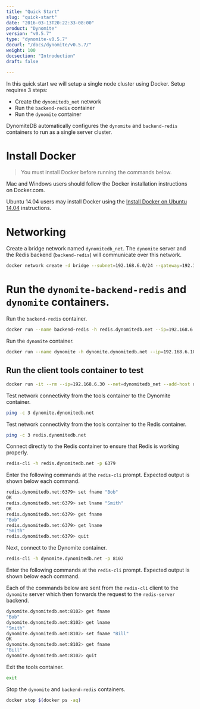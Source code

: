 ```yaml
---
title: "Quick Start"
slug: "quick-start"
date: "2016-03-13T20:22:33-08:00"
product: "Dynomite"
version: "v0.5.7"
type: "dynomite-v0.5.7"
docurl: "/docs/dynomite/v0.5.7/"
weight: 100
docsection: "Introduction"
draft: false

---
```


In this quick start we will setup a single node cluster using Docker. Setup requires 3 steps:

- Create the `dynomitedb_net` network
- Run the `backend-redis` container
- Run the `dynomite` container

DynomiteDB automatically configures the `dynomite` and `backend-redis` containers to run as a single server cluster.

# Install Docker

> You must install Docker before running the commands below.

Mac and Windows users should follow the Docker installation instructions on Docker.com.

Ubuntu 14.04 users may install Docker using the <a href="/docs/dynomite/v0.5.7/install-docker-ubuntu-14-04/">Install Docker on Ubuntu 14.04</a> instructions.

# Networking

Create a bridge network named `dynomitedb_net`. The `dynomite` server and the Redis backend (`backend-redis`) will communicate over this network.

```bash
docker network create -d bridge --subnet=192.168.6.0/24 --gateway=192.168.6.1 dynomitedb_net
```

# Run the `dynomite-backend-redis` and `dynomite` containers.

Run the `backend-redis` container.

```bash
docker run --name backend-redis -h redis.dynomitedb.net --ip=192.168.6.20 --net=dynomitedb_net --add-host dynomite.dynomitedb.net:192.168.6.10 -d dynomitedb/backend-redis
```

Run the `dynomite` container.

```bash
docker run --name dynomite -h dynomite.dynomitedb.net --ip=192.168.6.10 --net=dynomitedb_net --add-host redis.dynomitedb.net:192.168.6.20 -d dynomitedb/dynomite
```

## Run the client tools container to test

```bash
docker run -it --rm --ip=192.168.6.30 --net=dynomitedb_net --add-host dynomite.dynomitedb.net:192.168.6.10 --add-host redis.dynomitedb.net:192.168.6.20 redis:2.8.23 bash
```

Test network connectivity from the tools container to the Dynomite container.

```bash
ping -c 3 dynomite.dynomitedb.net
```

Test network connectivity from the tools container to the Redis container.

```bash
ping -c 3 redis.dynomitedb.net
```

Connect directly to the Redis container to ensure that Redis is working properly.

```bash
redis-cli -h redis.dynomitedb.net -p 6379
```

Enter the following commands at the `redis-cli` prompt. Expected output is shown below each command.

```bash
redis.dynomitedb.net:6379> set fname "Bob"
OK
redis.dynomitedb.net:6379> set lname "Smith"
OK
redis.dynomitedb.net:6379> get fname
"Bob"
redis.dynomitedb.net:6379> get lname
"Smith"
redis.dynomitedb.net:6379> quit
```

Next, connect to the Dynomite container.

```bash
redis-cli -h dynomite.dynomitedb.net -p 8102
```

Enter the following commands at the `redis-cli` prompt. Expected output is shown below each command.

Each of the commands below are sent from the `redis-cli` client to the `dynomite` server which then forwards the request to the `redis-server` backend.

```bash
dynomite.dynomitedb.net:8102> get fname
"Bob"
dynomite.dynomitedb.net:8102> get lname
"Smith"
dynomite.dynomitedb.net:8102> set fname "Bill"
OK
dynomite.dynomitedb.net:8102> get fname
"Bill"
dynomite.dynomitedb.net:8102> quit
```

Exit the tools container.

```bash
exit
```

Stop the `dynomite` and `backend-redis` containers.

```bash
docker stop $(docker ps -aq)
```
